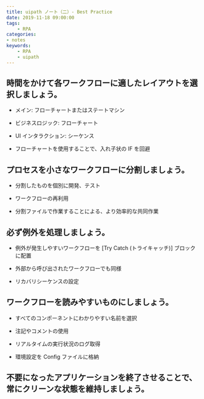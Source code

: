 ```yaml
---
title: uipath ノート（二）- Best Practice
date: 2019-11-18 09:00:00
tags:
    - RPA
categories:
- notes
keywords:
    - RPA
    - uipath
---
```


## 時間をかけて各ワークフローに適したレイアウトを選択しましょう。

* メイン: フローチャートまたはステートマシン

* ビジネスロジック: フローチャート

* UI インタラクション: シーケンス

* フローチャートを使用することで、入れ子状の IF を回避

## プロセスを小さなワークフローに分割しましょう。

* 分割したものを個別に開発、テスト

* ワークフローの再利用

* 分割ファイルで作業することによる、より効率的な共同作業

## 必ず例外を処理しましょう。

* 例外が発生しやすいワークフローを [Try Catch (トライキャッチ)] ブロックに配置

* 外部から呼び出されたワークフローでも同様

* リカバリシーケンスの設定

## ワークフローを読みやすいものにしましょう。

* すべてのコンポーネントにわかりやすい名前を選択

* 注記やコメントの使用

* リアルタイムの実行状況のログ取得

* 環境設定を Config ファイルに格納

## 不要になったアプリケーションを終了させることで、常にクリーンな状態を維持しましょう。
<!--stackedit_data:
eyJoaXN0b3J5IjpbMzU5NDI2NTkzLC05OTkwOTY2MjRdfQ==
-->